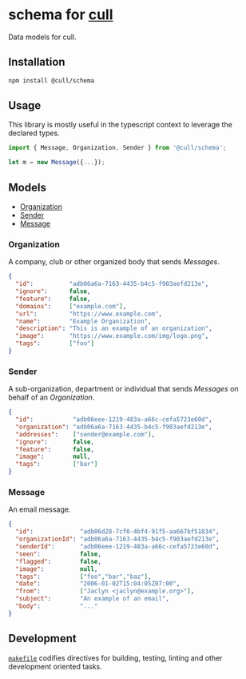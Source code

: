 # schema for [cull](https://cull.email)

Data models for cull.

## Installation

```sh
npm install @cull/schema
```

## Usage

This library is mostly useful in the typescript context to leverage the declared types.

```js
import { Message, Organization, Sender } from '@cull/schema';

let m = new Message({...});
```

## Models

- [Organization](#organization)
- [Sender](#sender)
- [Message](#message)

### Organization

A company, club or other organized body that sends _Messages_.

```json
{
  "id":          "adb06a6a-7163-4435-b4c5-f903aefd213e",
  "ignore":      false,
  "feature":     false,
  "domains":     ["example.com"],
  "url":         "https://www.example.com",
  "name":        "Example Organization",
  "description": "This is an example of an organization",
  "image":       "https://www.example.com/img/logo.png",
  "tags":        ["foo"]
}
```

### Sender

A sub-organization, department or individual that sends _Messages_ on behalf of an _Organization_.

```json
{
  "id":           "adb06eee-1219-483a-a66c-cefa5723e60d",
  "organization": "adb06a6a-7163-4435-b4c5-f903aefd213e",
  "addresses":    ["sender@example.com"],
  "ignore":       false,
  "feature":      false,
  "image":        null,
  "tags":         ["bar"]
}
```

### Message

An email message.

```json
{
  "id":             "adb06d28-7cf0-4bf4-91f5-aa667bf51834",
  "organizationId": "adb06a6a-7163-4435-b4c5-f903aefd213e",
  "senderId":       "adb06eee-1219-483a-a66c-cefa5723e60d",
  "seen":           false,
  "flagged":        false,
  "image":          null,
  "tags":           ["foo","bar","baz"],
  "date":           "2006-01-02T15:04:05Z07:00",
  "from":           ["Jaclyn <jaclyn@example.org>"],
  "subject":        "An example of an email",
  "body":           "..."
}
```

## Development

[`makefile`](https://github.com/cull-email/schema/blob/master/makefile) codifies directives for building, testing, linting and other development oriented tasks.